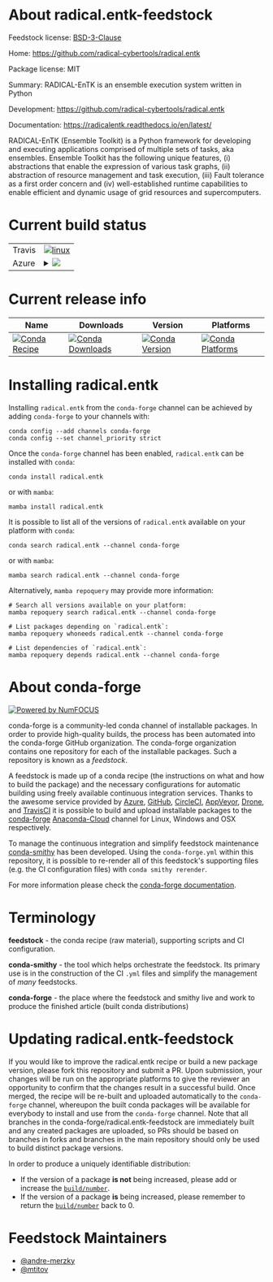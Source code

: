 About radical.entk-feedstock
============================

Feedstock license: [BSD-3-Clause](https://github.com/conda-forge/radical.entk-feedstock/blob/main/LICENSE.txt)

Home: https://github.com/radical-cybertools/radical.entk

Package license: MIT

Summary: RADICAL-EnTK is an ensemble execution system written in Python

Development: https://github.com/radical-cybertools/radical.entk

Documentation: https://radicalentk.readthedocs.io/en/latest/

RADICAL-EnTK (Ensemble Toolkit) is a Python framework for developing and
executing applications comprised of multiple sets of tasks, aka ensembles.
Ensemble Toolkit has the following unique features, (i) abstractions that
enable the expression of various task graphs, (ii) abstraction of resource
management and task execution, (iii) Fault tolerance as a first order
concern and (iv) well-established runtime capabilities to enable efficient
and dynamic usage of grid resources and supercomputers.


Current build status
====================


<table><tr>
    <td>Travis</td>
    <td>
      <a href="https://app.travis-ci.com/conda-forge/radical.entk-feedstock">
        <img alt="linux" src="https://img.shields.io/travis/com/conda-forge/radical.entk-feedstock/main.svg?label=Linux">
      </a>
    </td>
  </tr>
    
  <tr>
    <td>Azure</td>
    <td>
      <details>
        <summary>
          <a href="https://dev.azure.com/conda-forge/feedstock-builds/_build/latest?definitionId=3488&branchName=main">
            <img src="https://dev.azure.com/conda-forge/feedstock-builds/_apis/build/status/radical.entk-feedstock?branchName=main">
          </a>
        </summary>
        <table>
          <thead><tr><th>Variant</th><th>Status</th></tr></thead>
          <tbody><tr>
              <td>linux_64_python3.8.____cpython</td>
              <td>
                <a href="https://dev.azure.com/conda-forge/feedstock-builds/_build/latest?definitionId=3488&branchName=main">
                  <img src="https://dev.azure.com/conda-forge/feedstock-builds/_apis/build/status/radical.entk-feedstock?branchName=main&jobName=linux&configuration=linux%20linux_64_python3.8.____cpython" alt="variant">
                </a>
              </td>
            </tr><tr>
              <td>linux_64_python3.9.____cpython</td>
              <td>
                <a href="https://dev.azure.com/conda-forge/feedstock-builds/_build/latest?definitionId=3488&branchName=main">
                  <img src="https://dev.azure.com/conda-forge/feedstock-builds/_apis/build/status/radical.entk-feedstock?branchName=main&jobName=linux&configuration=linux%20linux_64_python3.9.____cpython" alt="variant">
                </a>
              </td>
            </tr><tr>
              <td>linux_ppc64le_python3.8.____cpython</td>
              <td>
                <a href="https://dev.azure.com/conda-forge/feedstock-builds/_build/latest?definitionId=3488&branchName=main">
                  <img src="https://dev.azure.com/conda-forge/feedstock-builds/_apis/build/status/radical.entk-feedstock?branchName=main&jobName=linux&configuration=linux%20linux_ppc64le_python3.8.____cpython" alt="variant">
                </a>
              </td>
            </tr><tr>
              <td>linux_ppc64le_python3.9.____cpython</td>
              <td>
                <a href="https://dev.azure.com/conda-forge/feedstock-builds/_build/latest?definitionId=3488&branchName=main">
                  <img src="https://dev.azure.com/conda-forge/feedstock-builds/_apis/build/status/radical.entk-feedstock?branchName=main&jobName=linux&configuration=linux%20linux_ppc64le_python3.9.____cpython" alt="variant">
                </a>
              </td>
            </tr><tr>
              <td>osx_64_python3.8.____cpython</td>
              <td>
                <a href="https://dev.azure.com/conda-forge/feedstock-builds/_build/latest?definitionId=3488&branchName=main">
                  <img src="https://dev.azure.com/conda-forge/feedstock-builds/_apis/build/status/radical.entk-feedstock?branchName=main&jobName=osx&configuration=osx%20osx_64_python3.8.____cpython" alt="variant">
                </a>
              </td>
            </tr><tr>
              <td>osx_64_python3.9.____cpython</td>
              <td>
                <a href="https://dev.azure.com/conda-forge/feedstock-builds/_build/latest?definitionId=3488&branchName=main">
                  <img src="https://dev.azure.com/conda-forge/feedstock-builds/_apis/build/status/radical.entk-feedstock?branchName=main&jobName=osx&configuration=osx%20osx_64_python3.9.____cpython" alt="variant">
                </a>
              </td>
            </tr>
          </tbody>
        </table>
      </details>
    </td>
  </tr>
</table>

Current release info
====================

| Name | Downloads | Version | Platforms |
| --- | --- | --- | --- |
| [![Conda Recipe](https://img.shields.io/badge/recipe-radical.entk-green.svg)](https://anaconda.org/conda-forge/radical.entk) | [![Conda Downloads](https://img.shields.io/conda/dn/conda-forge/radical.entk.svg)](https://anaconda.org/conda-forge/radical.entk) | [![Conda Version](https://img.shields.io/conda/vn/conda-forge/radical.entk.svg)](https://anaconda.org/conda-forge/radical.entk) | [![Conda Platforms](https://img.shields.io/conda/pn/conda-forge/radical.entk.svg)](https://anaconda.org/conda-forge/radical.entk) |

Installing radical.entk
=======================

Installing `radical.entk` from the `conda-forge` channel can be achieved by adding `conda-forge` to your channels with:

```
conda config --add channels conda-forge
conda config --set channel_priority strict
```

Once the `conda-forge` channel has been enabled, `radical.entk` can be installed with `conda`:

```
conda install radical.entk
```

or with `mamba`:

```
mamba install radical.entk
```

It is possible to list all of the versions of `radical.entk` available on your platform with `conda`:

```
conda search radical.entk --channel conda-forge
```

or with `mamba`:

```
mamba search radical.entk --channel conda-forge
```

Alternatively, `mamba repoquery` may provide more information:

```
# Search all versions available on your platform:
mamba repoquery search radical.entk --channel conda-forge

# List packages depending on `radical.entk`:
mamba repoquery whoneeds radical.entk --channel conda-forge

# List dependencies of `radical.entk`:
mamba repoquery depends radical.entk --channel conda-forge
```


About conda-forge
=================

[![Powered by
NumFOCUS](https://img.shields.io/badge/powered%20by-NumFOCUS-orange.svg?style=flat&colorA=E1523D&colorB=007D8A)](https://numfocus.org)

conda-forge is a community-led conda channel of installable packages.
In order to provide high-quality builds, the process has been automated into the
conda-forge GitHub organization. The conda-forge organization contains one repository
for each of the installable packages. Such a repository is known as a *feedstock*.

A feedstock is made up of a conda recipe (the instructions on what and how to build
the package) and the necessary configurations for automatic building using freely
available continuous integration services. Thanks to the awesome service provided by
[Azure](https://azure.microsoft.com/en-us/services/devops/), [GitHub](https://github.com/),
[CircleCI](https://circleci.com/), [AppVeyor](https://www.appveyor.com/),
[Drone](https://cloud.drone.io/welcome), and [TravisCI](https://travis-ci.com/)
it is possible to build and upload installable packages to the
[conda-forge](https://anaconda.org/conda-forge) [Anaconda-Cloud](https://anaconda.org/)
channel for Linux, Windows and OSX respectively.

To manage the continuous integration and simplify feedstock maintenance
[conda-smithy](https://github.com/conda-forge/conda-smithy) has been developed.
Using the ``conda-forge.yml`` within this repository, it is possible to re-render all of
this feedstock's supporting files (e.g. the CI configuration files) with ``conda smithy rerender``.

For more information please check the [conda-forge documentation](https://conda-forge.org/docs/).

Terminology
===========

**feedstock** - the conda recipe (raw material), supporting scripts and CI configuration.

**conda-smithy** - the tool which helps orchestrate the feedstock.
                   Its primary use is in the construction of the CI ``.yml`` files
                   and simplify the management of *many* feedstocks.

**conda-forge** - the place where the feedstock and smithy live and work to
                  produce the finished article (built conda distributions)


Updating radical.entk-feedstock
===============================

If you would like to improve the radical.entk recipe or build a new
package version, please fork this repository and submit a PR. Upon submission,
your changes will be run on the appropriate platforms to give the reviewer an
opportunity to confirm that the changes result in a successful build. Once
merged, the recipe will be re-built and uploaded automatically to the
`conda-forge` channel, whereupon the built conda packages will be available for
everybody to install and use from the `conda-forge` channel.
Note that all branches in the conda-forge/radical.entk-feedstock are
immediately built and any created packages are uploaded, so PRs should be based
on branches in forks and branches in the main repository should only be used to
build distinct package versions.

In order to produce a uniquely identifiable distribution:
 * If the version of a package **is not** being increased, please add or increase
   the [``build/number``](https://docs.conda.io/projects/conda-build/en/latest/resources/define-metadata.html#build-number-and-string).
 * If the version of a package **is** being increased, please remember to return
   the [``build/number``](https://docs.conda.io/projects/conda-build/en/latest/resources/define-metadata.html#build-number-and-string)
   back to 0.

Feedstock Maintainers
=====================

* [@andre-merzky](https://github.com/andre-merzky/)
* [@mtitov](https://github.com/mtitov/)

